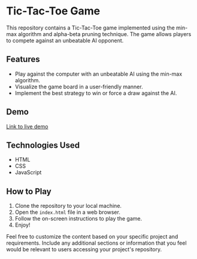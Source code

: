 # Tic-Tac-Toe Game

This repository contains a Tic-Tac-Toe game implemented using the min-max algorithm and alpha-beta pruning technique. The game allows players to compete against an unbeatable AI opponent.

## Features

- Play against the computer with an unbeatable AI using the min-max algorithm.
- Visualize the game board in a user-friendly manner.
- Implement the best strategy to win or force a draw against the AI.

## Demo

[Link to live demo](https://tic-tac-toe-with-ai-isha-24.netlify.app/)

## Technologies Used

- HTML
- CSS
- JavaScript

## How to Play

1. Clone the repository to your local machine.
2. Open the `index.html` file in a web browser.
3. Follow the on-screen instructions to play the game.
4. Enjoy!

Feel free to customize the content based on your specific project and requirements. Include any additional sections or information that you feel would be relevant to users accessing your project's repository.
